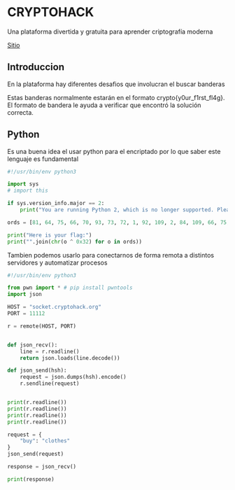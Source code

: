 # CRYPTOHACK

Una plataforma divertida y gratuita para aprender criptografía moderna

[Sitio](https://cryptohack.org/)

## Introduccion

En la plataforma hay diferentes desafios que involucran el buscar banderas

Estas banderas normalmente estarán en el formato crypto{y0ur_f1rst_fl4g}. El formato de bandera le ayuda a verificar que encontró la solución correcta.

## Python

Es una buena idea el usar python para el encriptado por lo que saber este lenguaje es fundamental

```py
#!/usr/bin/env python3

import sys
# import this

if sys.version_info.major == 2:
    print("You are running Python 2, which is no longer supported. Please update to Python 3.")

ords = [81, 64, 75, 66, 70, 93, 73, 72, 1, 92, 109, 2, 84, 109, 66, 75, 70, 90, 2, 92, 79]

print("Here is your flag:")
print("".join(chr(o ^ 0x32) for o in ords))

```

Tambien podemos usarlo para conectarnos de forma remota a distintos servidores y automatizar procesos

```py
#!/usr/bin/env python3

from pwn import * # pip install pwntools
import json

HOST = "socket.cryptohack.org"
PORT = 11112

r = remote(HOST, PORT)


def json_recv():
    line = r.readline()
    return json.loads(line.decode())

def json_send(hsh):
    request = json.dumps(hsh).encode()
    r.sendline(request)


print(r.readline())
print(r.readline())
print(r.readline())
print(r.readline())

request = {
    "buy": "clothes"
}
json_send(request)

response = json_recv()

print(response)

```